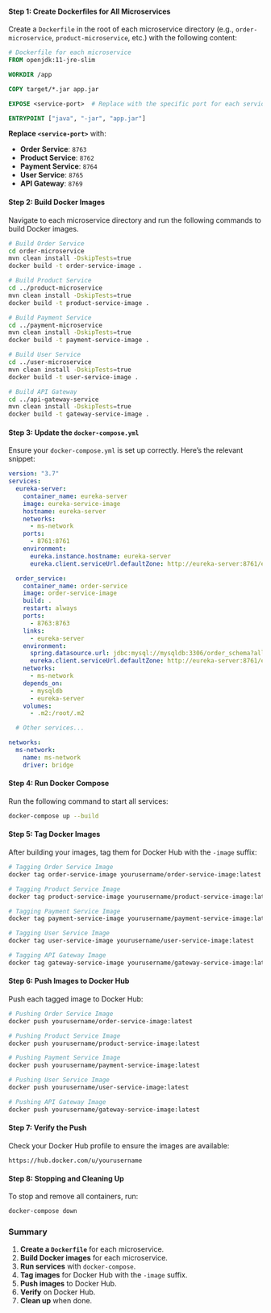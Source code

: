 

#### Step 1: Create Dockerfiles for All Microservices

Create a `Dockerfile` in the root of each microservice directory (e.g., `order-microservice`, `product-microservice`, etc.) with the following content:

```dockerfile
# Dockerfile for each microservice
FROM openjdk:11-jre-slim

WORKDIR /app

COPY target/*.jar app.jar

EXPOSE <service-port>  # Replace with the specific port for each service

ENTRYPOINT ["java", "-jar", "app.jar"]
```

**Replace `<service-port>`** with:
- **Order Service**: `8763`
- **Product Service**: `8762`
- **Payment Service**: `8764`
- **User Service**: `8765`
- **API Gateway**: `8769`

#### Step 2: Build Docker Images

Navigate to each microservice directory and run the following commands to build Docker images.

```bash
# Build Order Service
cd order-microservice
mvn clean install -DskipTests=true
docker build -t order-service-image .

# Build Product Service
cd ../product-microservice
mvn clean install -DskipTests=true
docker build -t product-service-image .

# Build Payment Service
cd ../payment-microservice
mvn clean install -DskipTests=true
docker build -t payment-service-image .

# Build User Service
cd ../user-microservice
mvn clean install -DskipTests=true
docker build -t user-service-image .

# Build API Gateway
cd ../api-gateway-service
mvn clean install -DskipTests=true
docker build -t gateway-service-image .
```

#### Step 3: Update the `docker-compose.yml`

Ensure your `docker-compose.yml` is set up correctly. Here’s the relevant snippet:

```yaml
version: "3.7"
services:
  eureka-server:
    container_name: eureka-server
    image: eureka-service-image
    hostname: eureka-server
    networks:
      - ms-network
    ports:
      - 8761:8761 
    environment:
      eureka.instance.hostname: eureka-server
      eureka.client.serviceUrl.defaultZone: http://eureka-server:8761/eureka

  order_service:
    container_name: order-service
    image: order-service-image
    build: .
    restart: always
    ports:
      - 8763:8763
    links:
      - eureka-server
    environment:
      spring.datasource.url: jdbc:mysql://mysqldb:3306/order_schema?allowPublicKeyRetrieval=true 
      eureka.client.serviceUrl.defaultZone: http://eureka-server:8761/eureka
    networks:
      - ms-network
    depends_on:
      - mysqldb
      - eureka-server
    volumes:
      - .m2:/root/.m2

  # Other services...

networks:  
  ms-network:  
    name: ms-network  
    driver: bridge
```

#### Step 4: Run Docker Compose

Run the following command to start all services:

```bash
docker-compose up --build
```

#### Step 5: Tag Docker Images

After building your images, tag them for Docker Hub with the `-image` suffix:

```bash
# Tagging Order Service Image
docker tag order-service-image yourusername/order-service-image:latest

# Tagging Product Service Image
docker tag product-service-image yourusername/product-service-image:latest

# Tagging Payment Service Image
docker tag payment-service-image yourusername/payment-service-image:latest

# Tagging User Service Image
docker tag user-service-image yourusername/user-service-image:latest

# Tagging API Gateway Image
docker tag gateway-service-image yourusername/gateway-service-image:latest
```

#### Step 6: Push Images to Docker Hub

Push each tagged image to Docker Hub:

```bash
# Pushing Order Service Image
docker push yourusername/order-service-image:latest

# Pushing Product Service Image
docker push yourusername/product-service-image:latest

# Pushing Payment Service Image
docker push yourusername/payment-service-image:latest

# Pushing User Service Image
docker push yourusername/user-service-image:latest

# Pushing API Gateway Image
docker push yourusername/gateway-service-image:latest
```

#### Step 7: Verify the Push

Check your Docker Hub profile to ensure the images are available:

```
https://hub.docker.com/u/yourusername
```

#### Step 8: Stopping and Cleaning Up

To stop and remove all containers, run:

```bash
docker-compose down
```

### Summary
1. **Create a `Dockerfile`** for each microservice.
2. **Build Docker images** for each microservice.
3. **Run services** with `docker-compose`.
4. **Tag images** for Docker Hub with the `-image` suffix.
5. **Push images** to Docker Hub.
6. **Verify** on Docker Hub.
7. **Clean up** when done.

